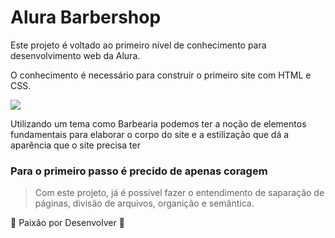 # Alura Barbershop
<p>Este projeto é voltado ao primeiro nível de conhecimento para desenvolvimento web da Alura.</p>
<p>O conhecimento é necessário para construir o primeiro site com HTML e CSS.</p>

<img src="https://i.imgur.com/v9sdXil.png">

<p>Utilizando um tema como Barbearia podemos ter a noção de elementos fundamentais 
para elaborar o corpo do site e a estilização que dá a aparência que o site precisa ter</p>

### Para o primeiro passo é precido de apenas coragem

> Com este projeto, já é possível fazer o entendimento de saparação de páginas, divisão de arquivos, organição e semântica.

:heartbeat: Paixão por Desenvolver :heartbeat:
